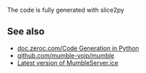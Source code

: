The code is fully generated with slice2py

## See also

- [doc.zeroc.com/Code Generation in Python](https://doc.zeroc.com/ice/latest/language-mappings/python-mapping/client-side-slice-to-python-mapping/code-generation-in-python)
- [github.com/mumble-voip/mumble](https://github.com/mumble-voip/mumble)
- [Latest version of MumbleServer.ice](https://raw.githubusercontent.com/mumble-voip/mumble/refs/heads/master/src/murmur/MumbleServer.ice)
